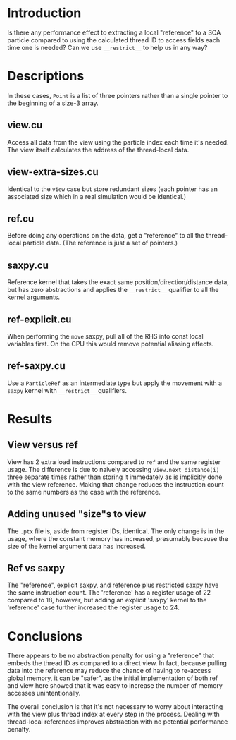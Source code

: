 # Introduction

Is there any performance effect to extracting a local "reference" to a SOA particle compared to using the calculated thread ID to access fields each time one is needed? Can we use `__restrict__` to help us in any way?

# Descriptions

In these cases, `Point` is a list of three pointers rather than a single pointer to the beginning of a size-3 array.

## view.cu

Access all data from the view using the particle index each time it's needed. The view itself calculates the address of the thread-local data.

## view-extra-sizes.cu

Identical to the `view` case but store redundant sizes (each pointer has an associated size which in a real simulation would be identical.)

## ref.cu

Before doing any operations on the data, get a "reference" to all the thread-local particle data. (The reference is just a set of pointers.)

## saxpy.cu

Reference kernel that takes the exact same position/direction/distance data, but has zero abstractions and applies the `__restrict__` qualifier to all the kernel arguments.

## ref-explicit.cu

When performing the `move` saxpy, pull all of the RHS into const local variables first. On the CPU this would remove potential aliasing effects.

## ref-saxpy.cu

Use a `ParticleRef` as an intermediate type but apply the movement with a `saxpy` kernel with `__restrict__` qualifiers.

# Results

## View versus ref

View has 2 extra load instructions compared to `ref` and the same register usage. The difference is due to naively accessing `view.next_distance(i)` three separate times rather than storing it immedately as is implicitly done with the view reference. Making that change reduces the instruction count to the same numbers as the case with the reference.

## Adding unused "size"s to view

The `.ptx` file is, aside from register IDs, identical. The only change is in the usage, where the constant memory has increased, presumably because the size of the kernel argument data has increased.

## Ref vs saxpy

The "reference", explicit saxpy, and reference plus restricted saxpy have the same instruction count. The 'reference' has a register usage of 22 compared to 18, however, but adding an explicit 'saxpy' kernel to the 'reference' case further increased the register usage to  24.

# Conclusions

There appears to be no abstraction penalty for using a "reference" that embeds the thread ID as compared to a direct view. In fact, because pulling data into the reference may reduce the chance of having to re-access global memory, it can be "safer", as the initial implementation of both ref and view here showed that it  was easy to increase the number of memory accesses unintentionally.

The overall conclusion is that it's not necessary to worry about interacting with the view plus thread index at every step in the process. Dealing with thread-local references improves abstraction with no potential performance penalty.